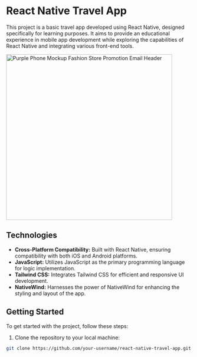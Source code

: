 # React Native Travel App

This project is a basic travel app developed using React Native, designed specifically for learning purposes. It aims to provide an educational experience in mobile app development while exploring the capabilities of React Native and integrating various front-end tools.

<img width="450" alt="Purple Phone Mockup Fashion Store Promotion Email Header" src="https://github.com/th3kumar/TravelApp/assets/72141924/1024bf17-1ec8-49dd-9638-18b2c4f1a392">



## Technologies

- **Cross-Platform Compatibility:** Built with React Native, ensuring compatibility with both iOS and Android platforms.
- **JavaScript:** Utilizes JavaScript as the primary programming language for logic implementation.
- **Tailwind CSS:** Integrates Tailwind CSS for efficient and responsive UI development.
- **NativeWind:** Harnesses the power of NativeWind for enhancing the styling and layout of the app.

## Getting Started

To get started with the project, follow these steps:

1. Clone the repository to your local machine:

```bash
git clone https://github.com/your-username/react-native-travel-app.git
